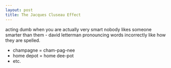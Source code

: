 ```yaml
---
layout: post
title: The Jacques Cluseau Effect
---
```


acting dumb when you are actually very smart
nobody likes someone smarter than them - david letterman
pronouncing words incorrectly like how they are spelled.
- champagne = cham-pag-nee
- home depot = home dee-pot
- etc.
